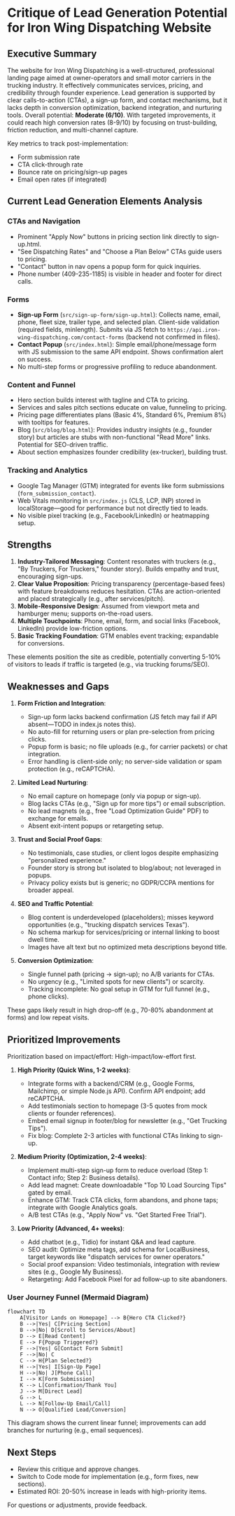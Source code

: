 # Critique of Lead Generation Potential for Iron Wing Dispatching Website

## Executive Summary
The website for Iron Wing Dispatching is a well-structured, professional landing page aimed at owner-operators and small motor carriers in the trucking industry. It effectively communicates services, pricing, and credibility through founder experience. Lead generation is supported by clear calls-to-action (CTAs), a sign-up form, and contact mechanisms, but it lacks depth in conversion optimization, backend integration, and nurturing tools. Overall potential: **Moderate (6/10)**. With targeted improvements, it could reach high conversion rates (8-9/10) by focusing on trust-building, friction reduction, and multi-channel capture.

Key metrics to track post-implementation:
- Form submission rate
- CTA click-through rate
- Bounce rate on pricing/sign-up pages
- Email open rates (if integrated)

## Current Lead Generation Elements Analysis
### CTAs and Navigation
- Prominent "Apply Now" buttons in pricing section link directly to sign-up.html.
- "See Dispatching Rates" and "Choose a Plan Below" CTAs guide users to pricing.
- "Contact" button in nav opens a popup form for quick inquiries.
- Phone number (409-235-1185) is visible in header and footer for direct calls.

### Forms
- **Sign-up Form** (`src/sign-up-form/sign-up.html`): Collects name, email, phone, fleet size, trailer type, and selected plan. Client-side validation (required fields, minlength). Submits via JS fetch to `https://api.iron-wing-dispatching.com/contact-forms` (backend not confirmed in files).
- **Contact Popup** (`src/index.html`): Simple email/phone/message form with JS submission to the same API endpoint. Shows confirmation alert on success.
- No multi-step forms or progressive profiling to reduce abandonment.

### Content and Funnel
- Hero section builds interest with tagline and CTA to pricing.
- Services and sales pitch sections educate on value, funneling to pricing.
- Pricing page differentiates plans (Basic 4%, Standard 6%, Premium 8%) with tooltips for features.
- Blog (`src/blog/blog.html`): Provides industry insights (e.g., founder story) but articles are stubs with non-functional "Read More" links. Potential for SEO-driven traffic.
- About section emphasizes founder credibility (ex-trucker), building trust.

### Tracking and Analytics
- Google Tag Manager (GTM) integrated for events like form submissions (`form_submission_contact`).
- Web Vitals monitoring in `src/index.js` (CLS, LCP, INP) stored in localStorage—good for performance but not directly tied to leads.
- No visible pixel tracking (e.g., Facebook/LinkedIn) or heatmapping setup.

## Strengths
1. **Industry-Tailored Messaging**: Content resonates with truckers (e.g., "By Truckers, For Truckers," founder story). Builds empathy and trust, encouraging sign-ups.
2. **Clear Value Proposition**: Pricing transparency (percentage-based fees) with feature breakdowns reduces hesitation. CTAs are action-oriented and placed strategically (e.g., after services/pitch).
3. **Mobile-Responsive Design**: Assumed from viewport meta and hamburger menu; supports on-the-road users.
4. **Multiple Touchpoints**: Phone, email, form, and social links (Facebook, LinkedIn) provide low-friction options.
5. **Basic Tracking Foundation**: GTM enables event tracking; expandable for conversions.

These elements position the site as credible, potentially converting 5-10% of visitors to leads if traffic is targeted (e.g., via trucking forums/SEO).

## Weaknesses and Gaps
1. **Form Friction and Integration**:
   - Sign-up form lacks backend confirmation (JS fetch may fail if API absent—TODO in index.js notes this).
   - No auto-fill for returning users or plan pre-selection from pricing clicks.
   - Popup form is basic; no file uploads (e.g., for carrier packets) or chat integration.
   - Error handling is client-side only; no server-side validation or spam protection (e.g., reCAPTCHA).

2. **Limited Lead Nurturing**:
   - No email capture on homepage (only via popup or sign-up).
   - Blog lacks CTAs (e.g., "Sign up for more tips") or email subscription.
   - No lead magnets (e.g., free "Load Optimization Guide" PDF) to exchange for emails.
   - Absent exit-intent popups or retargeting setup.

3. **Trust and Social Proof Gaps**:
   - No testimonials, case studies, or client logos despite emphasizing "personalized experience."
   - Founder story is strong but isolated to blog/about; not leveraged in popups.
   - Privacy policy exists but is generic; no GDPR/CCPA mentions for broader appeal.

4. **SEO and Traffic Potential**:
   - Blog content is underdeveloped (placeholders); misses keyword opportunities (e.g., "trucking dispatch services Texas").
   - No schema markup for services/pricing or internal linking to boost dwell time.
   - Images have alt text but no optimized meta descriptions beyond title.

5. **Conversion Optimization**:
   - Single funnel path (pricing → sign-up); no A/B variants for CTAs.
   - No urgency (e.g., "Limited spots for new clients") or scarcity.
   - Tracking incomplete: No goal setup in GTM for full funnel (e.g., phone clicks).

These gaps likely result in high drop-off (e.g., 70-80% abandonment at forms) and low repeat visits.

## Prioritized Improvements
Prioritization based on impact/effort: High-impact/low-effort first.

1. **High Priority (Quick Wins, 1-2 weeks)**:
   - Integrate forms with a backend/CRM (e.g., Google Forms, Mailchimp, or simple Node.js API). Confirm API endpoint; add reCAPTCHA.
   - Add testimonials section to homepage (3-5 quotes from mock clients or founder references).
   - Embed email signup in footer/blog for newsletter (e.g., "Get Trucking Tips").
   - Fix blog: Complete 2-3 articles with functional CTAs linking to sign-up.

2. **Medium Priority (Optimization, 2-4 weeks)**:
   - Implement multi-step sign-up form to reduce overload (Step 1: Contact info; Step 2: Business details).
   - Add lead magnet: Create downloadable "Top 10 Load Sourcing Tips" gated by email.
   - Enhance GTM: Track CTA clicks, form abandons, and phone taps; integrate with Google Analytics goals.
   - A/B test CTAs (e.g., "Apply Now" vs. "Get Started Free Trial").

3. **Low Priority (Advanced, 4+ weeks)**:
   - Add chatbot (e.g., Tidio) for instant Q&A and lead capture.
   - SEO audit: Optimize meta tags, add schema for LocalBusiness, target keywords like "dispatch services for owner operators."
   - Social proof expansion: Video testimonials, integration with review sites (e.g., Google My Business).
   - Retargeting: Add Facebook Pixel for ad follow-up to site abandoners.

### User Journey Funnel (Mermaid Diagram)
```mermaid
flowchart TD
    A[Visitor Lands on Homepage] --> B{Hero CTA Clicked?}
    B -->|Yes| C[Pricing Section]
    B -->|No| D[Scroll to Services/About]
    D --> E[Read Content]
    E --> F{Popup Triggered?}
    F -->|Yes| G[Contact Form Submit]
    F -->|No| C
    C --> H{Plan Selected?}
    H -->|Yes| I[Sign-Up Page]
    H -->|No| J[Phone Call]
    I --> K[Form Submission]
    K --> L[Confirmation/Thank You]
    J --> M[Direct Lead]
    G --> L
    L --> N[Follow-Up Email/Call]
    N --> O[Qualified Lead/Conversion]
```

This diagram shows the current linear funnel; improvements can add branches for nurturing (e.g., email sequences).

## Next Steps
- Review this critique and approve changes.
- Switch to Code mode for implementation (e.g., form fixes, new sections).
- Estimated ROI: 20-50% increase in leads with high-priority items.

For questions or adjustments, provide feedback.